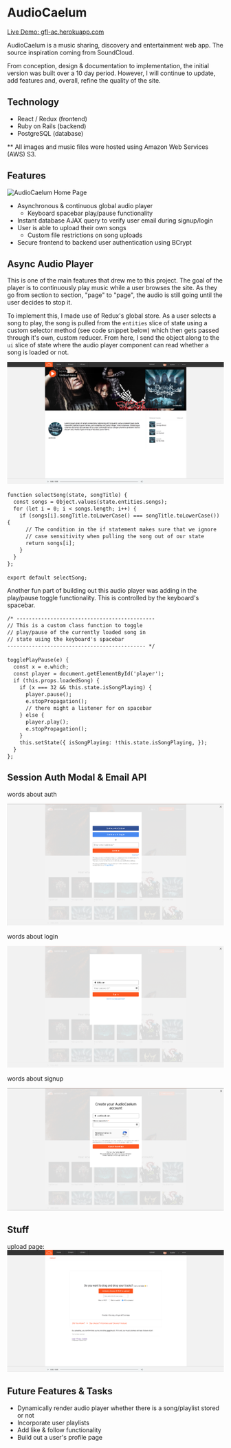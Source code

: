# AudioCaelum

[Live Demo: gfl-ac.herokuapp.com](http://gfl-ac.herokuapp.com/)

AudioCaelum is a music sharing, discovery and entertainment web app. The source inspiration coming from SoundCloud.

From conception, design & documentation to implementation, the initial version was built over a 10 day period. However, I will continue to update, add features and, overall, refine the quality of the site.

## Technology 
* React / Redux (frontend) 
* Ruby on Rails (backend) 
* PostgreSQL (database) 

** All images and music files were hosted using Amazon Web Services (AWS) S3.

## Features

![AudioCaelum Home Page](https://github.com/gflujan/AudioCaelum/blob/master/docs/readme_pix/gfl-ac-01.png) 

* Asynchronous & continuous global audio player
    - Keyboard spacebar play/pause functionality
* Instant database AJAX query to verify user email during signup/login
* User is able to upload their own songs
    - Custom file restrictions on song uploads
* Secure frontend to backend user authentication using BCrypt 

## Async Audio Player 

This is one of the main features that drew me to this project. The goal of the player is to continuously play music while a user browses the site. As they go from section to section, "page" to "page", the audio is still going until the user decides to stop it.

To implement this, I made use of Redux's global store. As a user selects a song to play, the song is pulled from the `entities` slice of state using a custom selector method (see code snippet below) which then gets passed through it's own, custom reducer. From here, I send the object along to the `ui` slice of state where the audio player component can read whether a song is loaded or not. 

![AudioCaelum 6](https://github.com/gflujan/AudioCaelum/blob/master/docs/readme_pix/gfl-ac-06.png) 

``` 
function selectSong(state, songTitle) {
  const songs = Object.values(state.entities.songs);
  for (let i = 0; i < songs.length; i++) {
    if (songs[i].songTitle.toLowerCase() === songTitle.toLowerCase()) {
      // The condition in the if statement makes sure that we ignore
      // case sensitivity when pulling the song out of our state
      return songs[i];
    }
  }
};

export default selectSong;
``` 

Another fun part of building out this audio player was adding in the play/pause toggle functionality. This is controlled by the keyboard's spacebar. 

```
/* --------------------------------------------- 
// This is a custom class function to toggle 
// play/pause of the currently loaded song in 
// state using the keyboard's spacebar 
--------------------------------------------- */ 

togglePlayPause(e) {
  const x = e.which;
  const player = document.getElementById('player');
  if (this.props.loadedSong) {
    if (x === 32 && this.state.isSongPlaying) {
      player.pause();
      e.stopPropagation();
      // there might a listener for on spacebar
    } else {
      player.play();
      e.stopPropagation();
    }
    this.setState({ isSongPlaying: !this.state.isSongPlaying, });
  }
};
```

## Session Auth Modal & Email API 

words about auth 

![AudioCaelum 2](https://github.com/gflujan/AudioCaelum/blob/master/docs/readme_pix/gfl-ac-02.png) 

words about login 

![AudioCaelum 3](https://github.com/gflujan/AudioCaelum/blob/master/docs/readme_pix/gfl-ac-03.png) 

words about signup 

![AudioCaelum 4](https://github.com/gflujan/AudioCaelum/blob/master/docs/readme_pix/gfl-ac-04.png) 

## Stuff 

upload page: 
![AudioCaelum 5](https://github.com/gflujan/AudioCaelum/blob/master/docs/readme_pix/gfl-ac-05.png) 

## Future Features & Tasks 
* Dynamically render audio player whether there is a song/playlist stored or not 
* Incorporate user playlists 
* Add like & follow functionality 
* Build out a user's profile page 
